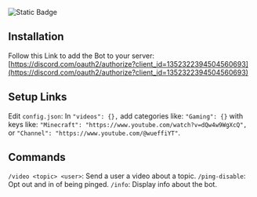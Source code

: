 ![Static Badge](https://img.shields.io/badge/Version-1.1-blue)

## Installation
Follow this Link to add the Bot to your server: 
[https://discord.com/oauth2/authorize?client_id=1352322394504560693](https://discord.com/oauth2/authorize?client_id=1352322394504560693)

## Setup Links
Edit `config.json`: In `"videos": {},` add categories like: `"Gaming": {}` with keys like: `"Minecraft": "https://www.youtube.com/watch?v=dQw4w9WgXcQ",` or `"Channel": "https://www.youtube.com/@wueffiYT"`.

## Commands
`/video <topic> <user>`: Send a user a video about a topic.
`/ping-disable`: Opt out and in of being pinged.
`/info`: Display info about the bot.
